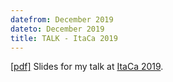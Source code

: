 ```yaml
---
datefrom: December 2019
dateto: December 2019
title: TALK - ItaCa 2019
---
```


[\[pdf\]](stuff/itaca.pdf) Slides for my talk at [ItaCa 2019](http://www.mat.unimi.it/users/itaca/).
